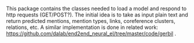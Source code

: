 This package contains the classes needed to load a model and respond
to http requests (GET/POST?). The initial idea is to take as input
plain text and return predicted mentions, mention types, links, 
coreference clusters, relations, etc. A similar implementation is done in 
related work: https://github.com/dalab/end2end_neural_el/tree/master/code/gerbil .
 